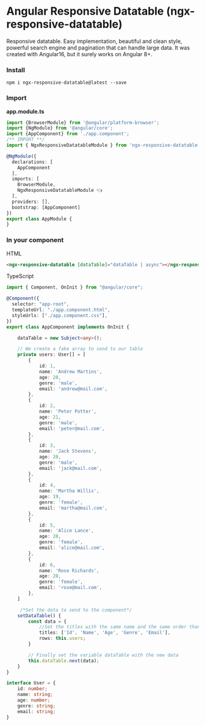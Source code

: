 # Angular Responsive Datatable (ngx-responsive-datatable)

Responsive datatable. Easy implementation, beautiful and clean style, powerful search engine and pagination that can handle large data. It was created with Angular16, but it surely works on Angular 8+.

### Install

`npm i ngx-responsive-datatable@latest --save`

### Import

**app.module.ts**

```typescript
import {BrowserModule} from '@angular/platform-browser';
import {NgModule} from '@angular/core';
import {AppComponent} from './app.component';
/** IMPORT **/
import { NgxResponsiveDatatableModule } from 'ngx-responsive-datatable'; 👈

@NgModule({
  declarations: [
    AppComponent
  ],
  imports: [
    BrowserModule,
	NgxResponsiveDatatableModule 👈
  ],
  providers: [],
  bootstrap: [AppComponent]
})
export class AppModule {
}
```

### In your component

HTML

```html
<ngx-responsive-datatable [dataTable]="dataTable | async"></ngx-responsive-datatable>
```

TypeScript

```typescript
import { Component, OnInit } from "@angular/core";

@Component({
  selector: "app-root",
  templateUrl: "./app.component.html",
  styleUrls: ["./app.component.css"],
})
export class AppComponent implements OnInit {

    dataTable = new Subject<any>();

    // We create a fake array to send to our table
    private users: User[] = [
        {
            id: 1,
            name: 'Andrew Martins',
            age: 20,
            genre: 'male',
            email: 'andrew@mail.com',
        },
        {
            id: 2,
            name: 'Peter Potter',
            age: 21,
            genre: 'male',
            email: 'peter@mail.com',
        },
        {
            id: 3,
            name: 'Jack Stevens',
            age: 20,
            genre: 'male',
            email: 'jack@mail.com',
        },
        {
            id: 4,
            name: 'Martha Willis',
            age: 19,
            genre: 'female',
            email: 'martha@mail.com',
        },
        {
            id: 5,
            name: 'Alice Lance',
            age: 20,
            genre: 'female',
            email: 'alice@mail.com',
        },
        {
            id: 6,
            name: 'Rose Richards',
            age: 20,
            genre: 'female',
            email: 'rose@mail.com',
        },
    ]

     /*Set the data to send to the component*/
    setDataTable() {
        const data = {
            //Set the titles with the same name and the same order than the attributes of each element in the array
            titles: ['Id', 'Name', 'Age', 'Genre', 'Email'],
            rows: this.users;
        }

        // Finally set the variable dataTable with the new data
        this.dataTable.next(data);
    }
}

interface User = {
    id: number;
    name: string;
    age: number;
    genre: string;
    email: string;
}
```
